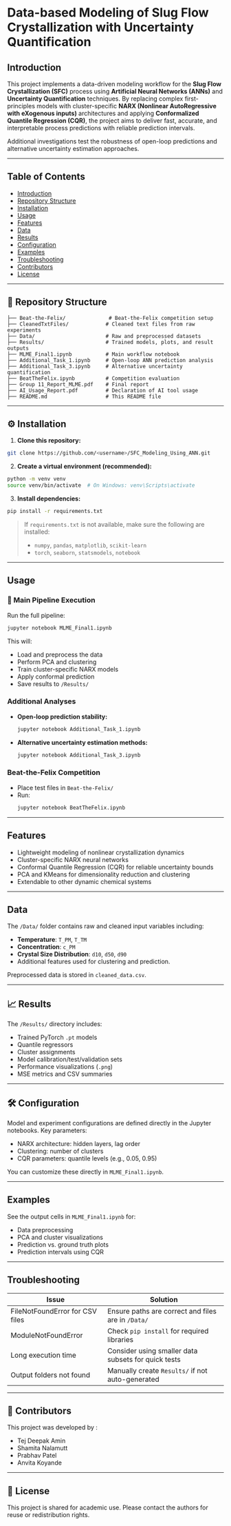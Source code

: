 # Data-based Modeling of Slug Flow Crystallization with Uncertainty Quantification

##  Introduction

This project implements a data-driven modeling workflow for the **Slug Flow Crystallization (SFC)** process using **Artificial Neural Networks (ANNs)** and **Uncertainty Quantification** techniques. By replacing complex first-principles models with cluster-specific **NARX (Nonlinear AutoRegressive with eXogenous inputs)** architectures and applying **Conformalized Quantile Regression (CQR)**, the project aims to deliver fast, accurate, and interpretable process predictions with reliable prediction intervals.

Additional investigations test the robustness of open-loop predictions and alternative uncertainty estimation approaches.

---

##  Table of Contents

- [Introduction](#-introduction)
- [Repository Structure](#-repository-structure)
- [Installation](#-installation)
- [Usage](#-usage)
- [Features](#-features)
- [Data](#-data)
- [Results](#-results)
- [Configuration](#-configuration)
- [Examples](#-examples)
- [Troubleshooting](#-troubleshooting)
- [Contributors](#-contributors)
- [License](#-license)

---

## 📁 Repository Structure

```plaintext
├── Beat-the-Felix/              # Beat-the-Felix competition setup
├── CleanedTxtFiles/            # Cleaned text files from raw experiments
├── Data/                       # Raw and preprocessed datasets
├── Results/                    # Trained models, plots, and result outputs
├── MLME_Final1.ipynb           # Main workflow notebook
├── Additional_Task_1.ipynb     # Open-loop ANN prediction analysis
├── Additional_Task_3.ipynb     # Alternative uncertainty quantification
├── BeatTheFelix.ipynb          # Competition evaluation
├── Group 11_Report_MLME.pdf    # Final report
├── AI_Usage_Report.pdf         # Declaration of AI tool usage
├── README.md                   # This README file
```

---

## ⚙️ Installation

1. **Clone this repository:**

```bash
git clone https://github.com/<username>/SFC_Modeling_Using_ANN.git

```

2. **Create a virtual environment (recommended):**

```bash
python -m venv venv
source venv/bin/activate  # On Windows: venv\Scripts\activate
```

3. **Install dependencies:**

```bash
pip install -r requirements.txt
```

> If `requirements.txt` is not available, make sure the following are installed:
> - `numpy`, `pandas`, `matplotlib`, `scikit-learn`
> - `torch`, `seaborn`, `statsmodels`, `notebook`

---

##  Usage

### 🔄 Main Pipeline Execution

Run the full pipeline:

```bash
jupyter notebook MLME_Final1.ipynb
```

This will:
- Load and preprocess the data
- Perform PCA and clustering
- Train cluster-specific NARX models
- Apply conformal prediction
- Save results to `/Results/`

###  Additional Analyses

- **Open-loop prediction stability:**
  ```bash
  jupyter notebook Additional_Task_1.ipynb
  ```

- **Alternative uncertainty estimation methods:**
  ```bash
  jupyter notebook Additional_Task_3.ipynb
  ```

###  Beat-the-Felix Competition

- Place test files in `Beat-the-Felix/`
- Run:
  ```bash
  jupyter notebook BeatTheFelix.ipynb
  ```

---

##  Features

- Lightweight modeling of nonlinear crystallization dynamics
- Cluster-specific NARX neural networks
- Conformal Quantile Regression (CQR) for reliable uncertainty bounds
- PCA and KMeans for dimensionality reduction and clustering
- Extendable to other dynamic chemical systems

---

##  Data

The `/Data/` folder contains raw and cleaned input variables including:
- **Temperature**: `T_PM`, `T_TM`
- **Concentration**: `c_PM`
- **Crystal Size Distribution**: `d10`, `d50`, `d90`
- Additional features used for clustering and prediction.

Preprocessed data is stored in `cleaned_data.csv`.

---

## 📈 Results

The `/Results/` directory includes:
- Trained PyTorch `.pt` models
- Quantile regressors
- Cluster assignments
- Model calibration/test/validation sets
- Performance visualizations (`.png`)
- MSE metrics and CSV summaries

---

## 🛠 Configuration

Model and experiment configurations are defined directly in the Jupyter notebooks. Key parameters:
- NARX architecture: hidden layers, lag order
- Clustering: number of clusters
- CQR parameters: quantile levels (e.g., 0.05, 0.95)

You can customize these directly in `MLME_Final1.ipynb`.

---

##  Examples

See the output cells in `MLME_Final1.ipynb` for:
- Data preprocessing
- PCA and cluster visualizations
- Prediction vs. ground truth plots
- Prediction intervals using CQR

---

##  Troubleshooting

| Issue                            | Solution |
|----------------------------------|----------|
| FileNotFoundError for CSV files | Ensure paths are correct and files are in `/Data/` |
| ModuleNotFoundError              | Check `pip install` for required libraries |
| Long execution time              | Consider using smaller data subsets for quick tests |
| Output folders not found         | Manually create `Results/` if not auto-generated |

---

## 👥 Contributors

This project was developed by :

- Tej Deepak Amin 
- Shamita Nalamutt 
- Prabhav Patel 
- Anvita Koyande 

---

## 📄 License

This project is shared for academic use. Please contact the authors for reuse or redistribution rights.
